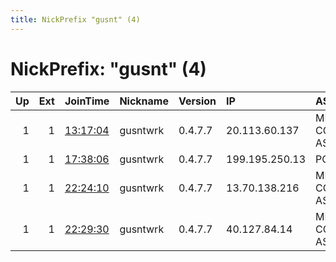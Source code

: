 ```yaml
---
title: NickPrefix "gusnt" (4)
---
```


# NickPrefix: "gusnt" (4)

|   Up |   Ext | JoinTime                                                                                              | Nickname   | Version   | IP             | AS                          | CC   |   ORp |   Dirp | OS    | Contact          |   eFamMembers |
|-----:|------:|:------------------------------------------------------------------------------------------------------|:-----------|:----------|:---------------|:----------------------------|:-----|------:|-------:|:------|:-----------------|--------------:|
|    1 |     1 | [13:17:04](https://nusenu.github.io/OrNetStats/w/relay/43E481358AC8FCA6392A37D3AA29C154F07D261E.html) | gusntwrk   | 0.4.7.7   | 20.113.60.137  | MICROSOFT-CORP-MSN-AS-BLOCK | us   |   443 |      0 | Linux | tor@gusntwrk.xyz |             1 |
|    1 |     1 | [17:38:06](https://nusenu.github.io/OrNetStats/w/relay/6933B9BC32FAF71AE2B8360EE8606354737AB5C3.html) | gusntwrk   | 0.4.7.7   | 199.195.250.13 | PONYNET                     | us   |   443 |      0 | Linux | tor@gusntwrk.xyz |             1 |
|    1 |     1 | [22:24:10](https://nusenu.github.io/OrNetStats/w/relay/C2060C9392989A150C01BDFF5129EB9953113B03.html) | gusntwrk   | 0.4.7.7   | 13.70.138.216  | MICROSOFT-CORP-MSN-AS-BLOCK | us   |   443 |      0 | Linux | tor@gusntwrk.xyz |             1 |
|    1 |     1 | [22:29:30](https://nusenu.github.io/OrNetStats/w/relay/D874859E6D1991BE1DB5F70199281EFC592C3DE4.html) | gusntwrk   | 0.4.7.7   | 40.127.84.14   | MICROSOFT-CORP-MSN-AS-BLOCK | us   |   443 |      0 | Linux | tor@gusntwrk.xyz |             1 |
